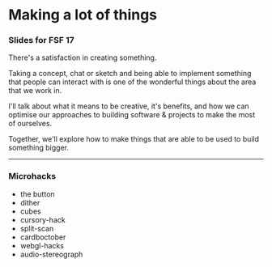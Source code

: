 # Making a lot of things
### Slides for FSF 17


There's a satisfaction in creating something.

Taking a concept, chat or sketch and being able to implement something that people can interact with is one of the wonderful things about the area that we work in.

I'll talk about what it means to be creative, it's benefits, and how we can optimise our approaches to building software & projects to make the most of ourselves.

Together, we'll explore how to make things that are able to be used to build something bigger.

---

### Microhacks

* the button
* dither
* cubes
* cursory-hack
* split-scan
* cardboctober
* webgl-hacks
* audio-stereograph
